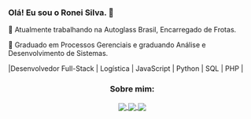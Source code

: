   ### Olá! Eu sou o Ronei Silva. 👋
 🔭 Atualmente trabalhando na Autoglass Brasil, Encarregado de Frotas. 
 
 🌱 Graduado em Processos Gerenciais e graduando Análise e Desenvolvimento de Sistemas. 
 
|Desenvolvedor Full-Stack | Logística | JavaScript | Python | SQL | PHP |

<h3 align="center">Sobre mim:</h3>

<p align="center">
  <a href="https://instagram.com/Ronei031/">
    <img
      align="center"
      src="https://img.shields.io/badge/Instagram-1C1C1C?style=for-the-badge&logo=instagram&logoColor=00FFFF"
    />
  </a>
  <a href="https://discord.gg/Ronei031#0867">
    <img
      align="center"
      src="https://img.shields.io/badge/Discord-1C1C1C?style=for-the-badge&logo=discord&logoColor=00FFFF">
  </a>
  <a href="www.linkedin.com/in/ronei031)">
    <img
         align="center"
         src="https://img.shields.io/badge/LinkedIn-1C1C1C?style=for-the-badge&logo=linkedin&logoColor=00FFFF"
   </a>
